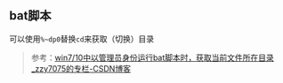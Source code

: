 ## bat脚本

可以使用`%~dp0`替换`cd`来获取（切换）目录

>  参考：[win7/10中以管理员身份运行bat脚本时，获取当前文件所在目录_zzy7075的专栏-CSDN博客](https://blog.csdn.net/zzy7075/article/details/83269923)